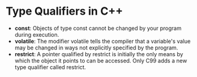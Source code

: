 # Type Qualifiers in C++

- **const**: Objects of type const cannot be changed by your program during execution.
- **volatile**: The modifier volatile tells the compiler that a variable's value may be changed in ways not explicitly specified by the program.
- **restrict**: A pointer qualified by restrict is initially the only means by which the object it points to can be accessed. Only C99 adds a new type qualifier called restrict.
